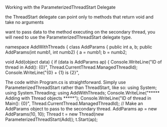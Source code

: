 Working with the ParameterizedThreadStart Delegate

the ThreadStart delegate can point only to methods that return void and take no arguments

want to pass data to the method executing on the secondary
thread, you will need to use the ParameterizedThreadStart delegate type.

namespace AddWithThreads
{
class AddParams
{
public int a, b;
public AddParams(int numb1, int numb2)
{
a = numb1;
b = numb2;


void Add(object data)
{
if (data is AddParams ap)
{
Console.WriteLine("ID of thread in Add(): {0}",
Thread.CurrentThread.ManagedThreadId);
Console.WriteLine("{0} + {1} is {2}",



The code within Program.cs is straightforward. Simply use ParameterizedThreadStart rather than
ThreadStart, like so:
using System;
using System.Threading;
using AddWithThreads;
Console.WriteLine("***** Adding with Thread objects *****");
Console.WriteLine("ID of thread in Main(): {0}",
Thread.CurrentThread.ManagedThreadId);
// Make an AddParams object to pass to the secondary thread.
AddParams ap = new AddParams(10, 10);
Thread t = new Thread(new ParameterizedThreadStart(Add));
t.Start(ap);


